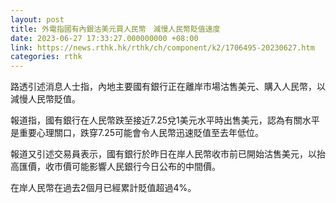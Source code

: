 ```yaml
---
layout: post
title: 外電指國有內銀沽美元買人民幣　減慢人民幣貶值速度
date: 2023-06-27 17:33:27.000000000 +08:00
link: https://news.rthk.hk/rthk/ch/component/k2/1706495-20230627.htm
categories: rthk
---
```


路透引述消息人士指，內地主要國有銀行正在離岸市場沽售美元、購入人民幣，以減慢人民幣貶值。

報道指，國有銀行在人民幣跌至接近7.25兌1美元水平時出售美元，認為有關水平是重要心理關口，跌穿7.25可能會令人民幣迅速貶值至去年低位。

報道又引述交易員表示，國有銀行於昨日在岸人民幣收市前已開始沽售美元，以抬高匯價，收市價可能影響人民銀行今日公布的中間價。

在岸人民幣在過去2個月已經累計貶值超過4%。
